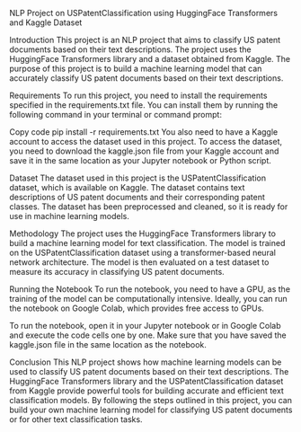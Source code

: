 NLP Project on USPatentClassification using HuggingFace Transformers and Kaggle Dataset

Introduction
This project is an NLP project that aims to classify US patent documents based on their text descriptions. The project uses the HuggingFace Transformers library and a dataset obtained from Kaggle. The purpose of this project is to build a machine learning model that can accurately classify US patent documents based on their text descriptions.

Requirements
To run this project, you need to install the requirements specified in the requirements.txt file. You can install them by running the following command in your terminal or command prompt:

Copy code
pip install -r requirements.txt
You also need to have a Kaggle account to access the dataset used in this project. To access the dataset, you need to download the kaggle.json file from your Kaggle account and save it in the same location as your Jupyter notebook or Python script.

Dataset
The dataset used in this project is the USPatentClassification dataset, which is available on Kaggle. The dataset contains text descriptions of US patent documents and their corresponding patent classes. The dataset has been preprocessed and cleaned, so it is ready for use in machine learning models.

Methodology
The project uses the HuggingFace Transformers library to build a machine learning model for text classification. The model is trained on the USPatentClassification dataset using a transformer-based neural network architecture. The model is then evaluated on a test dataset to measure its accuracy in classifying US patent documents.

Running the Notebook
To run the notebook, you need to have a GPU, as the training of the model can be computationally intensive. Ideally, you can run the notebook on Google Colab, which provides free access to GPUs.

To run the notebook, open it in your Jupyter notebook or in Google Colab and execute the code cells one by one. Make sure that you have saved the kaggle.json file in the same location as the notebook.

Conclusion
This NLP project shows how machine learning models can be used to classify US patent documents based on their text descriptions. The HuggingFace Transformers library and the USPatentClassification dataset from Kaggle provide powerful tools for building accurate and efficient text classification models. By following the steps outlined in this project, you can build your own machine learning model for classifying US patent documents or for other text classification tasks.




